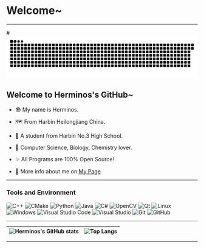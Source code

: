 # Welcome~
---
#![snake](https://raw.githubusercontent.com/Herminos/Herminos/main/assets/github-contribution-grid-snake.svg)

## Welcome to Herminos's GitHub~

- 😎 My name is Herminos.

- 🗺️ From Harbin Heilongjiang China.

- 🏫 A student from Harbin No.3 High School.

- 📘 Computer Science, Biology, Chemistry lover.

- ✨ All Programs are 100% Open Source! 

- 🎈 More info about me on [My Page](https://www.herminos.site)

---

### Tools and Environment


![C++](https://img.shields.io/badge/-C++-05122A?style=flat&logo=C%2B%2B&logoColor=00599C)
![CMake](https://img.shields.io/badge/-CMake-05122A?style=flat&logo=CMake&logoColor=red)
![Python](https://img.shields.io/badge/-Python-05122A?style=flat&logo=Python&logoColor=lightblue)
![Java](https://img.shields.io/badge/-OpenJDK-05122A?style=flat&logo=openjdk&logoColor=00599C)
![C#](https://img.shields.io/badge/-C%23-05122A?style=flat&logo=csharp&logoColor=purple)
![OpenCV](https://img.shields.io/badge/-OpenCV-05122A?style=flat&logo=OpenCV&logoColor=yellow)
![Qt](https://img.shields.io/badge/-Qt-05122A?style=flat&logo=qt&logoColor=lightgreen)
![Linux](https://img.shields.io/badge/-AsahiLinux-05122A?style=flat&logo=linux&logoColor=white)
![Windows](https://img.shields.io/badge/-Windows-05122A?style=flat&logo=windows&logoColor=00599C)
![Visual Studio Code](https://img.shields.io/badge/-VSCode-05122A?style=flat&logo=visualstudiocode&logoColor=00599C)
![Visual Studio](https://img.shields.io/badge/-VisualStudio-05122A?style=flat&logo=visualstudio&logoColor=purple)
![Git](https://img.shields.io/badge/-Git-05122A?style=flat&logo=git&logoColor=lightgreen)
![GitHub](https://img.shields.io/badge/-GitHub-05122A?style=flat&logo=github&logoColor=white)

---
| ![Herminos's GitHub stats](https://github-readme-stats.vercel.app/api?username=Herminos&show_icons=true&theme=radical) | ![Top Langs](https://github-readme-stats.vercel.app/api/top-langs/?username=Herminos&layout=compact) |
| ---- | ---- |
---
